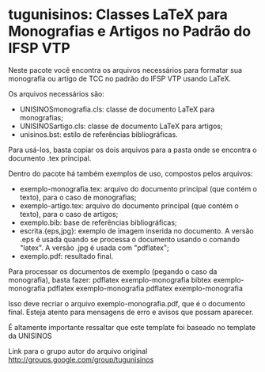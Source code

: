 tugunisinos: Classes LaTeX para Monografias e Artigos no Padrão do IFSP VTP
==============================================================

Neste pacote você encontra os arquivos necessários para formatar sua
monografia ou artigo de TCC no padrão do IFSP VTP usando LaTeX.

Os arquivos necessários são:
- UNISINOSmonografia.cls: classe de documento LaTeX para monografias;
- UNISINOSartigo.cls: classe de documento LaTeX para artigos;
- unisinos.bst: estilo de referências bibliográficas.

Para usá-los, basta copiar os dois arquivos para a pasta onde se encontra
o documento .tex principal.

Dentro do pacote há também exemplos de uso, compostos pelos arquivos:
- exemplo-monografia.tex: arquivo do documento principal (que contém o texto), para o caso de monografias;
- exemplo-artigo.tex: arquivo do documento principal (que contém o texto), para o caso de artigos;
- exemplo.bib: base de referências bibliográficas;
- escrita.{eps,jpg}: exemplo de imagem inserida no documento. A versão .eps
  é usada quando se processa o documento usando o comando "latex".  A
  versão .jpg é usada com "pdflatex";
- exemplo.pdf: resultado final.

Para processar os documentos de exemplo (pegando o caso da monografia), basta fazer:
pdflatex exemplo-monografia
bibtex exemplo-monografia
pdflatex exemplo-monografia
pdflatex exemplo-monografia

Isso deve recriar o arquivo exemplo-monografia.pdf, que é o documento final.  Esteja
atento para mensagens de erro e avisos que possam aparecer.

É altamente importante ressaltar que este template foi baseado no template da UNISINOS

Link para o grupo autor do arquivo original http://groups.google.com/group/tugunisinos

